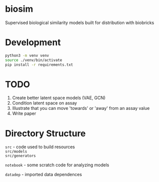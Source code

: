 # biosim
Supervised biological similarity models built for distribution with biobricks


# Development
```sh
python3 -m venv venv
source ./venv/bin/activate 
pip install -r requirements.txt
```

# TODO
1. Create better latent space models (VAE, GCN)
2. Condition latent space on assay
3. Illustrate that you can move 'towards' or 'away' from an assay value
4. Write paper

# Directory Structure

`src` - code used to build resources  
`src/models`  
`src/generators` 

`notebook` - some scratch code for analyzing models  

`datadep` - imported data dependences